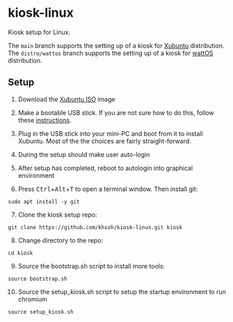 # kiosk-linux
Kiosk setup for Linux.

The `main` branch supports the setting up of a kiosk for [Xubuntu](https://xubuntu.org) distribution.
The `distro/wattos` branch supports the setting up of a kiosk for [wattOS](https://www.planetwatt.com) distribution.

## Setup
1. Download the [Xubuntu ISO](https://xubuntu.org/download) image

2. Make a bootable USB stick.  If you are not sure how to do this, follow these 
[instructions](https://help.ubuntu.com/community/Installation/FromUSBStick).

3. Plug in the USB stick into your mini-PC and boot from it to install Xubuntu.
Most of the the choices are fairly straight-forward.

4. During the setup should make user auto-login

5. After setup has completed, reboot to autologin into graphical environment

6. Press <kbd>Ctrl</kbd>+<kbd>Alt</kbd>+<kbd>T</kbd> to open a terminal window.  Then install git:
```
sudo apt install -y git
```

7. Clone the kiosk setup repo:
```
git clone https://github.com/khsoh/kiosk-linux.git kiosk
```

8. Change directory to the repo:
```
cd kiosk
```

9. Source the bootstrap.sh script to install more tools:
```
source bootstrap.sh
```

10. Source the setup_kiosk.sh script to setup the startup environment to run chromium
```
source setup_kiosk.sh
```
